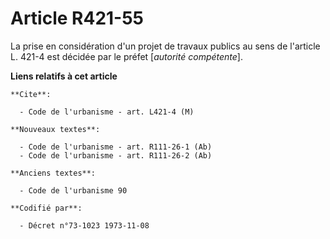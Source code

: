 # Article R421-55

La prise en considération d'un projet de travaux publics au sens de l'article L. 421-4 est décidée par le préfet [*autorité
compétente*].

**Liens relatifs à cet article**

	**Cite**:

	  - Code de l'urbanisme - art. L421-4 (M)

	**Nouveaux textes**:

	  - Code de l'urbanisme - art. R111-26-1 (Ab)
	  - Code de l'urbanisme - art. R111-26-2 (Ab)

	**Anciens textes**:

	  - Code de l'urbanisme 90

	**Codifié par**:

	  - Décret n°73-1023 1973-11-08
